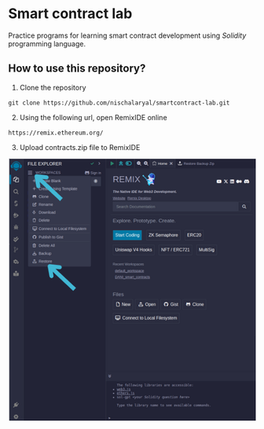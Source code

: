 # Smart contract lab
Practice programs for learning smart contract development using _Solidity_ programming language.

## How to use this repository?
1. Clone the repository
```
git clone https://github.com/nischalaryal/smartcontract-lab.git
```
2. Using the following url, open RemixIDE online
```
https://remix.ethereum.org/
```
3. Upload contracts.zip file to RemixIDE

![alt text](https://github.com/nischalaryal/smartcontract-lab/blob/main/img/upload_zip.png?raw=true)

